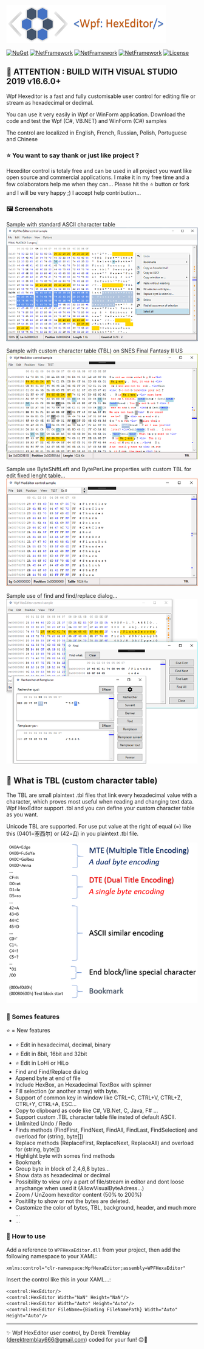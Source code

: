 <img src="Images/Logo.png?raw=true" width="420" height="100" />
  
[![NuGet](https://img.shields.io/badge/Nuget-v2.1.1-red.svg)](https://www.nuget.org/packages/WPFHexaEditor/)
[![NetFramework](https://img.shields.io/badge/.Net%20Framework-4.7/4.8-green.svg)](https://www.microsoft.com/net/download/windows)
[![NetFramework](https://img.shields.io/badge/.Net%20-5.0-green.svg)](https://www.microsoft.com/net/download/windows)
[![NetFramework](https://img.shields.io/badge/Language-C%23%207.0+-orange.svg)](https://blogs.msdn.microsoft.com/dotnet/2016/08/24/whats-new-in-csharp-7-0/)
[![License](https://img.shields.io/badge/License-Apache%202.0-blue.svg)](https://github.com/abbaye/WpfHexEditorControl/blob/master/LICENSE)


## 🎯 ATTENTION : BUILD WITH VISUAL STUDIO 2019 v16.6.0+

Wpf Hexeditor is a fast and fully customisable user control for editing file or stream as hexadecimal or dedimal. 

You can use it very easily in Wpf or WinForm application. Download the code and test the Wpf (C#, VB.NET) and WinForm (C#) samples

The control are localized in English, French, Russian, Polish, Portuguese and Chinese

### ⭐ You want to say thank or just like project  ?

Hexeditor control is totaly free and can be used in all project you want like open source and commercial applications. I make it in my free time and a few colaborators help me when they can... Please hit the ⭐️ button or fork and I will be very happy ;) I accept help contribution...  

### 🖼 Screenshots

Sample with standard ASCII character table
![example](Images/Sample11-NOTBL.png?raw=true)

Sample with custom character table (TBL) on SNES Final Fantasy II US
![example](Images/Sample9-TBL.png?raw=true)

Sample use ByteShiftLeft and BytePerLine properties with custom TBL for edit fixed lenght table...
![example](Images/Sample12-FIXEDTBL-BYTESHIFT.png?raw=true)

Sample use of find and find/replace dialog...
![example](Images/Sample15-FindReplaceDialog.png?raw=true)

## 🧾 What is TBL (custom character table)
The TBL are small plaintext .tbl files that link every hexadecimal value with a character, which proves most useful when reading and changing text data. Wpf HexEditor support .tbl and you can define your custom character table as you want.

Unicode TBL are supported. For use put value at the right of equal (=) like this (0401=塞西尔) or (42=Д) in you plaintext .tbl file.

![example](Images/TBLExplain.png?raw=true)

### 🛒 Somes features

⭐ = New features

- ⭐ Edit in hexadecimal, decimal, binary 
- ⭐ Edit in 8bit, 16bit and 32bit
- ⭐ Edit in LoHi or HiLo
- Find and Find/Replace dialog
- Append byte at end of file
- Include HexBox, an Hexadecimal TextBox with spinner
- Fill selection (or another array) with byte.
- Support of common key in window like CTRL+C, CTRL+V, CTRL+Z, CTRL+Y, CTRL+A, ESC...
- Copy to clipboard as code like C#, VB.Net, C, Java, F# ... 
- Support custom .TBL character table file insted of default ASCII.
- Unlimited Undo / Redo
- Finds methods (FindFirst, FindNext, FindAll, FindLast, FindSelection) and overload for (string, byte[])
- Replace methods (ReplaceFirst, ReplaceNext, ReplaceAll) and overload for (string, byte[])
- Highlight byte with somes find methods
- Bookmark
- Group byte in block of 2,4,6,8 bytes...
- Show data as hexadecimal or decimal
- Possibility to view only a part of file/stream in editor and dont loose anychange when used it (AllowVisualByteAdress...)
- Zoom / UnZoom hexeditor content (50% to 200%)
- Positility to show or not the bytes are deleted.
- Customize the color of bytes, TBL, background, header, and much more ...
- ...

### 👏 How to use
Add a reference to `WPFHexaEditor.dll` from your project, then add the following namespace to your XAML:

```xaml
xmlns:control="clr-namespace:WpfHexaEditor;assembly=WPFHexaEditor"
```

Insert the control like this in your XAML...:

```xaml
<control:HexEditor/>
<control:HexEditor Width="NaN" Height="NaN"/>
<control:HexEditor Width="Auto" Height="Auto"/>
<control:HexEditor FileName={Binding FileNamePath} Width="Auto" Height="Auto"/>
```

---
✨ Wpf HexEditor user control, by Derek Tremblay (derektremblay666@gmail.com) coded for your fun! 😊🤟
